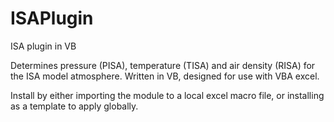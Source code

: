 # ISAPlugin
ISA plugin in VB

Determines pressure (PISA), temperature (TISA) and air density (RISA) for the ISA model atmosphere. Written in VB, designed for use with VBA excel.

Install by either importing the module to a local excel macro file, or installing as a template to apply globally.
